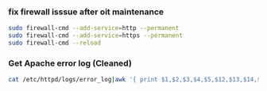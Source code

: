 ###  fix firewall isssue after oit maintenance
```bash
sudo firewall-cmd --add-service=http --permanent
sudo firewall-cmd --add-service=https --permanent
sudo firewall-cmd --reload
```

### Get Apache error log (Cleaned)

```bash
cat /etc/httpd/logs/error_log|awk '{ print $1,$2,$3,$4,$5,$12,$13,$14,$15,$16,$17,$18,$19,$20,$21,"\n" }'
```


